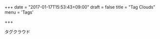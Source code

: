 +++
date = "2017-01-17T15:53:43+09:00"
draft = false
title = "Tag Clouds"
menu = 'Tags'

+++

タグクラウド
